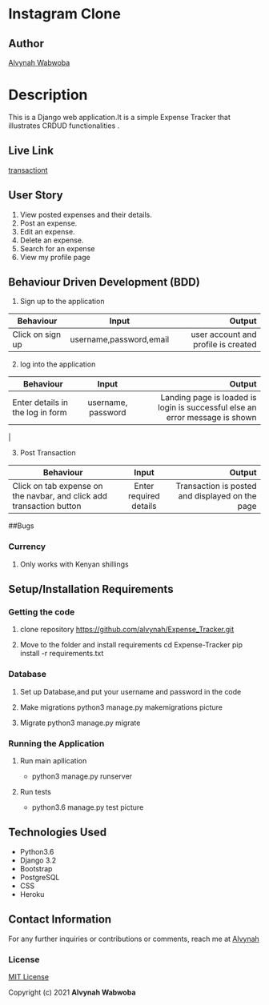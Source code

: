 # Instagram Clone 

## Author
 [Alvynah Wabwoba](https://github.com/alvynah)


# Description
This is a Django web application.It is a simple Expense Tracker that illustrates CRDUD functionalities .




## Live Link

[transactiont](https://transactiont.herokuapp.com/)

## User Story

1. View posted expenses and their details.
2. Post an expense.
3. Edit an expense.
4. Delete an expense.
3. Search for an expense 
6. View my profile page


## Behaviour Driven Development (BDD)

1. Sign up to the application

|Behaviour 	           |    Input 	                 |       Output          |
|----------------------------------------------|:-----------------------------------:|-----------------------------:|       
| Click on sign up  | username,password,email | user account and profile is created  | 

2. log into the application 

|Behaviour 	           |    Input 	                 |       Output          |
|----------------------------------------------|:-----------------------------------:|-----------------------------:|       
| Enter details in the log in form   | username, password| Landing page is loaded is login is successful else an error message is shown  | 


|  

3. Post Transaction

|Behaviour 	           |    Input 	                 |       Output          |
|----------------------------------------------|:-----------------------------------:|-----------------------------:|       
| Click on tab  expense on the navbar, and click add transaction button | Enter required details| Transaction is posted and displayed on the page | 



##Bugs
### Currency
1. Only works with Kenyan shillings



## Setup/Installation Requirements
### Getting the code
1. clone repository
   https://github.com/alvynah/Expense_Tracker.git
    
2. Move to the folder and install requirements
    cd Expense-Tracker
    pip install -r requirements.txt
### Database

1. Set up Database,and put your username and password in the code

2. Make migrations
    python3 manage.py makemigrations picture

3. Migrate
   python3 manage.py migrate 
    
### Running the Application
1. Run main apllication
   * python3 manage.py runserver

2. Run tests
    
   * python3.6 manage.py test picture

## Technologies Used

* Python3.6
* Django 3.2
* Bootstrap
* PostgreSQL
* CSS
* Heroku

## Contact Information
For any further inquiries or contributions or comments, reach me at [Alvynah](juvatalvynah@gmail.com)
### License
[MIT License](https://github.com/alvynah/Expense_Tracker/blob/main/License)

Copyright (c) 2021 **Alvynah Wabwoba**
